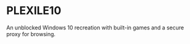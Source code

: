 # PLEXILE10
An unblocked Windows 10 recreation with built-in games and a secure proxy for browsing.
